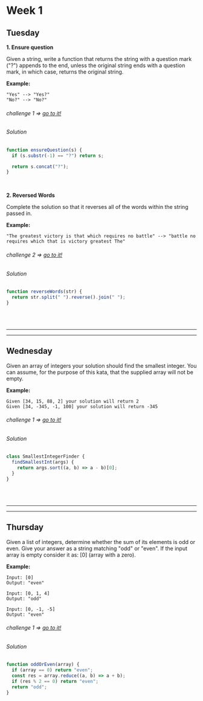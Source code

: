 # Week 1

## Tuesday

**1. Ensure question**

Given a string, write a function that returns the string with a question mark ("?") appends to the end, unless the original string ends with a question mark, in which case, returns the original string.

**Example:**

```
"Yes" --> "Yes?"
"No?" --> "No?"
```

###### challenge 1 => [go to it!](https://www.codewars.com/kata/5866fc43395d9138a7000006 "Kata")

###### Solution

```javascript
function ensureQuestion(s) {
  if (s.substr(-1) == "?") return s;

  return s.concat("?");
}
```

<br>

**2. Reversed Words**

Complete the solution so that it reverses all of the words within the string passed in.

**Example:**

```
"The greatest victory is that which requires no battle" --> "battle no requires which that is victory greatest The"
```

###### challenge 2 => [go to it!](https://www.codewars.com/kata/51c8991dee245d7ddf00000e "Kata")

###### Solution

```javascript
function reverseWords(str) {
  return str.split(" ").reverse().join(" ");
}
```

<br>
<br>
<hr>
<hr>

## Wednesday

Given an array of integers your solution should find the smallest integer. You can assume, for the purpose of this kata, that the supplied array
will not be empty.

**Example:**

```
Given [34, 15, 88, 2] your solution will return 2
Given [34, -345, -1, 100] your solution will return -345
```

###### challenge 1 => [go to it!](https://www.codewars.com/kata/55a2d7ebe362935a210000b2 "Kata")

###### Solution

```javascript
class SmallestIntegerFinder {
  findSmallestInt(args) {
    return args.sort((a, b) => a - b)[0];
  }
}
```

<br>
<br>
<hr>
<hr>

## Thursday

Given a list of integers, determine whether the sum of its elements is odd or even.
Give your answer as a string matching "odd" or "even".
If the input array is empty consider it as: [0] (array with a zero).

**Example:**

```
Input: [0]
Output: "even"

Input: [0, 1, 4]
Output: "odd"

Input: [0, -1, -5]
Output: "even"
```

###### challenge 1 => [go to it!](https://www.codewars.com/kata/5949481f86420f59480000e7 "Kata")

###### Solution

```javascript
function oddOrEven(array) {
  if (array == 0) return "even";
  const res = array.reduce((a, b) => a + b);
  if (res % 2 == 0) return "even";
  return "odd";
}
```
